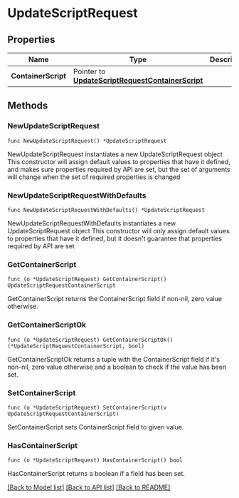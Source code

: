 # UpdateScriptRequest

## Properties

Name | Type | Description | Notes
------------ | ------------- | ------------- | -------------
**ContainerScript** | Pointer to [**UpdateScriptRequestContainerScript**](UpdateScriptRequestContainerScript.md) |  | [optional] 

## Methods

### NewUpdateScriptRequest

`func NewUpdateScriptRequest() *UpdateScriptRequest`

NewUpdateScriptRequest instantiates a new UpdateScriptRequest object
This constructor will assign default values to properties that have it defined,
and makes sure properties required by API are set, but the set of arguments
will change when the set of required properties is changed

### NewUpdateScriptRequestWithDefaults

`func NewUpdateScriptRequestWithDefaults() *UpdateScriptRequest`

NewUpdateScriptRequestWithDefaults instantiates a new UpdateScriptRequest object
This constructor will only assign default values to properties that have it defined,
but it doesn't guarantee that properties required by API are set

### GetContainerScript

`func (o *UpdateScriptRequest) GetContainerScript() UpdateScriptRequestContainerScript`

GetContainerScript returns the ContainerScript field if non-nil, zero value otherwise.

### GetContainerScriptOk

`func (o *UpdateScriptRequest) GetContainerScriptOk() (*UpdateScriptRequestContainerScript, bool)`

GetContainerScriptOk returns a tuple with the ContainerScript field if it's non-nil, zero value otherwise
and a boolean to check if the value has been set.

### SetContainerScript

`func (o *UpdateScriptRequest) SetContainerScript(v UpdateScriptRequestContainerScript)`

SetContainerScript sets ContainerScript field to given value.

### HasContainerScript

`func (o *UpdateScriptRequest) HasContainerScript() bool`

HasContainerScript returns a boolean if a field has been set.


[[Back to Model list]](../README.md#documentation-for-models) [[Back to API list]](../README.md#documentation-for-api-endpoints) [[Back to README]](../README.md)


